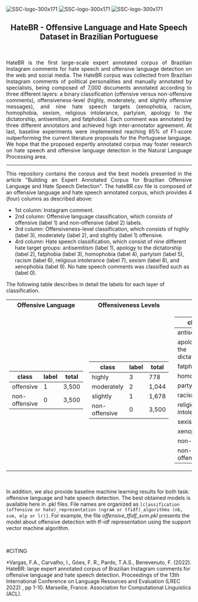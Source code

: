 ![SSC-logo-300x171](https://github.com/franciellevargas/HateBR/blob/6eabdd240ea21af9c1d26529c2085991b4eb2bc1/.github/locus_dcc_ufmg.png)
![SSC-logo-300x171](https://github.com/franciellevargas/HateBR/blob/5611312b1573cb1e5689fae64ab4ede88502ed78/.github/Logo-DCCUFMG.jpg)
![SSC-logo-300x171](https://github.com/franciellevargas/HateBR/blob/0649d2e2d7e13b420ea8d3453b178dd311aaf7b1/.github/icmc.png)

 

<h2 align="center"> HateBR - Offensive Language and Hate Speech Dataset in Brazilian Portuguese </h2>  

</br>
<p align="justify"> HateBR is the first large-scale expert annotated corpus of Brazilian Instagram comments for hate speech and offensive language detection on the web and social media. The HateBR corpus was collected from Brazilian Instagram comments of political personalities and manually annotated by specialists, being composed of 7,000 documents annotated according to three different layers: a binary classification (offensive versus non-offensive comments), offensiveness-level (highly, moderately, and slightly offensive messages), and nine hate speech targets (xenophobia, racism, homophobia, sexism, religious intolerance, partyism, apology to the dictatorship, antisemitism, and fatphobia). Each comment was annotated by three different annotators and achieved high inter-annotator agreement. At last, baseline experiments were implemented reaching 85% of F1-score outperforming the current literature proposals for the Portuguese language. We hope that the proposed expertly annotated corpus may foster research on hate speech and offensive language detection in the Natural Language Processing area. </p>

---

<p align="justify"> This repository contains the corpus and the best models presented in the article "Building an Expert Annotated Corpus for Brazilian Offensive Language and Hate Speech Detection". The hateBR.csv file is composed of an offensive language and hate speech annotated corpus, which provides 4 (four) columns as described above: </p>

* 1st column: Instagram comment.   
* 2nd column: Offensive language classification, which consists of offensive (label 1) and non-offensive (label 2) labels.
* 3rd column: Offensiveness-level classification, which consists of  highly (label 3), moderately (label 2), and slightly (label 1) offensive. 
* 4rd column: Hate speech classification, which consist of nine different hate target groups: antisemitism (label 1), apology to the dictatorship (label 2), fatphobia (label 3), homophobia (label 4), partyism (label 5), racism (label 6), religious intolerance (label 7), sexism (label 8), and xenophobia (label 9). No hate speech comments was classified such as (label 0).

The following table describes in detail the labels for each layer of classification.
<div align="center">
<table> 
<tr><th>Offensive Language</th><th>Offensiveness Levels</th><th>Hate Speech</th></tr>
<tr><td>

|class|label|total|
|--|--|--|  
|offensive|1|3,500| 
|non-offensive|0|3,500| 

</td><td>

|class|label|total|
|--|--|--|
|highly|3|778|
|moderately|2|1,044|
|slightly|1|1,678|
|non-offensive|0|3,500|
  
</td><td>

|class|label|total|  
|--|--|--|  
|antisemitism|1|2|
|apology for the dictatorship|2|32|
|fatphobia|3|27|
|homophobia|4|17|
|partyism|5|496|
|racism|6|8|
|religious intolerance|7|47|
|sexism|8|97|
|xenophobia|9|1|
|non-hate |-1|2,773|
|non-offensive|0|3,500|

</td></tr></table>
</div>

</br>

In addition, we also provide baseline machine learning results for both task: offensive language and hate speech detection. The best obtained models is available here in .pkl files. File names are organized as `[classification (offensive or hate)_representation (ngram or tfidf)_algorithms (nb, svm, mlp or lr)]`. For example, the file *offensive_tfidf_svm.pkl* presents the model about offensive detection with tf-idf representation using the support vector machine algorithm.

</br>

#CITING

*Vargas, F.A., Carvalho, I., Góes, F. R., Pardo, T.A.S., Benevenuto, F. (2022). HateBR: large expert annotated corpus of Brazilian Instagram comments for offensive language and hate speech detection. Proceedings of the 13th International Conference on Language Resources and Evaluation (LREC 2022) , pp 1-10. Marseille, France. Association for Computational Linguistics (ACL).



